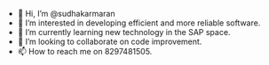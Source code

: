 - 👋 Hi, I’m @sudhakarmaran
- 👀 I’m interested in developing efficient and more reliable software.
- 🌱 I’m currently learning new technology in the SAP space.
- 💞️ I’m looking to collaborate on code improvement.
- 📫 How to reach me on 8297481505.

<!---
sudhakarmaran/sudhakarmaran is a ✨ special ✨ repository because its `README.md` (this file) appears on your GitHub profile.
You can click the Preview link to take a look at your changes.
--->
